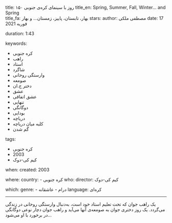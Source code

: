 
title: ۱۵۰ روز با سینمای کره‌ی جنوبی 
title_en: Spring, Summer, Fall, Winter... and Spring  
title_fa: بهار، تابستان، پاییز، زمستان... و بهار 
stars: 
author: مصطفی ملکی
date: 17 فوریه 2021

duration: 1:43

keywords:
  - کره جنوبی
  - راهب
  - استاد
  - شاگرد
  - وارستگی روحانی
  - صومعه
  - دختر ج.ان
  - عشق
  - عشق اتفاقی
  - تنهایی
  - دوگانگی
  - بودایی
  - دریاچه
  - کلبه میان دریاچه
  - گم شدن
  
tags:
  - کره جنوبی
  - 2003
  - کیم کی-دوک

when:
  created: 2003

where:
  country: 
    - کره جنوبی 
who:
  director: کیم کی-دوک 

which:
  genre:
    - درام
    - عاشقانه
  language: کره‌ای

---

یک راهب جوان که تحت تعلیم استاد خود است، به‌دنبال وارستگی روحانی در زندگی می‌گردد. یک روز دختری جوان به صومعه‌ی آنها می‌آید و راهب جوان دچار نوعی دوگانگی در برخورد با او می‌شود...

